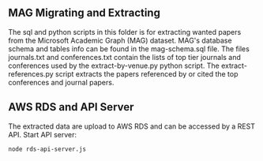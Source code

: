 ## MAG Migrating and Extracting
The sql and python scripts in this folder is for extracting wanted papers from the Microsoft Academic Graph (MAG) dataset.
MAG's database schema and tables info can be found in the mag-schema.sql file.
The files journals.txt and conferences.txt contain the lists of top tier journals and conferences used by the extract-by-venue.py python script.
The extract-references.py script extracts the papers referenced by or cited the top conferences and journal papers.

## AWS RDS and API Server
The extracted data are upload to AWS RDS and can be accessed by a REST API.
Start API server: 
```
node rds-api-server.js
```



